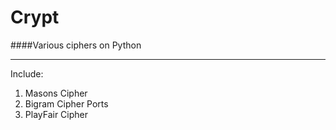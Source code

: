 # Crypt
####Various ciphers on Python  
___
Include:
1) Masons Cipher  
2) Bigram Cipher Ports
3) PlayFair Cipher